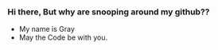### Hi there, But why are snooping around my github??
* My name is Gray
* May the Code be with you.
